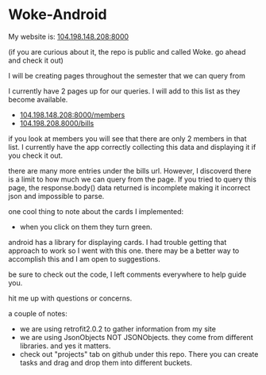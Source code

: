 # Woke-Android

My website is: [104.198.148.208:8000](http://104.198.148.208:8000)

(if you are curious about it, the repo is public and called Woke. go ahead and check it out)

I will be creating pages throughout the semester that we can query from

I currently have 2 pages up for our queries. I will add to this list as they become available.
* [104.198.148.208:8000/members](http://104.198.148.208:8000/members)
* [104.198.208.8000/bills](http://104.198.148.208:8000/bills)

if you look at members you will see that there are only 2 members in that list. I currently have the app correctly collecting this data and displaying it if you check it out.

there are many more entries under the bills url. However, I discoverd there is a limit to how much we can query from the page. If you tried to query this page, the response.body() data returned is incomplete making it incorrect json and impossible to parse.

one cool thing to note about the cards I implemented:
* when you click on them they turn green.

android has a library for displaying cards. I had trouble getting that approach to work so I went with this one. there may be a better way to accomplish this and I am open to suggestions.

be sure to check out the code, I left comments everywhere to help guide you.

hit me up with questions or concerns.

a couple of notes:
* we are using retrofit2.0.2 to gather information from my site
* we are using JsonObjects NOT JSONObjects. they come from different libraries. and yes it matters.
* check out "projects" tab on github under this repo. There you can create tasks and drag and drop them into different buckets.
